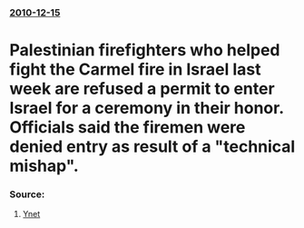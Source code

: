 ### [2010-12-15](/news/2010/12/15/index.md)

# Palestinian firefighters who helped fight the Carmel fire in Israel last week are refused a permit to enter Israel for a ceremony in their honor. Officials said the firemen were denied entry as result of a "technical mishap". 




### Source:

1. [Ynet](http://www.ynet.co.il/english/articles/0,7340,L-3999276,00.html)
